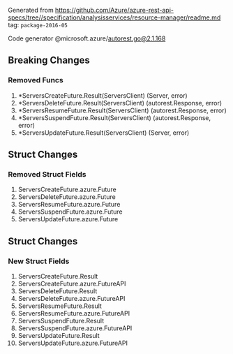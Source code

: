 Generated from https://github.com/Azure/azure-rest-api-specs/tree//specification/analysisservices/resource-manager/readme.md tag: `package-2016-05`

Code generator @microsoft.azure/autorest.go@2.1.168

## Breaking Changes

### Removed Funcs

1. *ServersCreateFuture.Result(ServersClient) (Server, error)
1. *ServersDeleteFuture.Result(ServersClient) (autorest.Response, error)
1. *ServersResumeFuture.Result(ServersClient) (autorest.Response, error)
1. *ServersSuspendFuture.Result(ServersClient) (autorest.Response, error)
1. *ServersUpdateFuture.Result(ServersClient) (Server, error)

## Struct Changes

### Removed Struct Fields

1. ServersCreateFuture.azure.Future
1. ServersDeleteFuture.azure.Future
1. ServersResumeFuture.azure.Future
1. ServersSuspendFuture.azure.Future
1. ServersUpdateFuture.azure.Future

## Struct Changes

### New Struct Fields

1. ServersCreateFuture.Result
1. ServersCreateFuture.azure.FutureAPI
1. ServersDeleteFuture.Result
1. ServersDeleteFuture.azure.FutureAPI
1. ServersResumeFuture.Result
1. ServersResumeFuture.azure.FutureAPI
1. ServersSuspendFuture.Result
1. ServersSuspendFuture.azure.FutureAPI
1. ServersUpdateFuture.Result
1. ServersUpdateFuture.azure.FutureAPI
